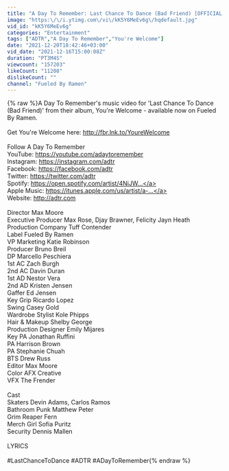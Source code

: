```yaml
---
title: "A Day To Remember: Last Chance To Dance (Bad Friend) [OFFICIAL VIDEO]"
image: "https:\/\/i.ytimg.com\/vi\/kK5Y6MeEv6g\/hqdefault.jpg"
vid_id: "kK5Y6MeEv6g"
categories: "Entertainment"
tags: ["ADTR","A Day To Remember","You're Welcome"]
date: "2021-12-20T18:42:46+03:00"
vid_date: "2021-12-16T15:00:08Z"
duration: "PT3M4S"
viewcount: "157203"
likeCount: "11208"
dislikeCount: ""
channel: "Fueled By Ramen"
---
```

{% raw %}A Day To Remember's music video for 'Last Chance To Dance (Bad Friend)' from their album, You're Welcome - available now on Fueled By Ramen.<br /><br />Get You're Welcome here: <a rel="nofollow" target="blank" href="http://fbr.lnk.to/YoureWelcome">http://fbr.lnk.to/YoureWelcome</a><br /><br />Follow A Day To Remember<br />YouTube: <a rel="nofollow" target="blank" href="https://youtube.com/adaytoremember">https://youtube.com/adaytoremember</a><br />Instagram: <a rel="nofollow" target="blank" href="https://instagram.com/adtr">https://instagram.com/adtr</a><br />Facebook: <a rel="nofollow" target="blank" href="https://facebook.com/adtr">https://facebook.com/adtr</a><br />Twitter: <a rel="nofollow" target="blank" href="https://twitter.com/adtr">https://twitter.com/adtr</a><br />Spotify: <a rel="nofollow" target="blank" href="https://open.spotify.com/artist/4NiJW...">https://open.spotify.com/artist/4NiJW...</a><br />Apple Music: <a rel="nofollow" target="blank" href="https://itunes.apple.com/us/artist/a-...">https://itunes.apple.com/us/artist/a-...</a><br />Website: <a rel="nofollow" target="blank" href="http://adtr.com">http://adtr.com</a><br /><br />Director Max Moore<br />Executive Producer Max Rose, Djay Brawner, Felicity Jayn Heath<br />Production Company Tuff Contender<br />Label Fueled By Ramen<br />VP Marketing Katie Robinson<br />Producer Bruno Breil<br />DP Marcello Peschiera<br />1st AC Zach Burgh<br />2nd AC Davin Duran<br />1st AD Nestor Vera<br />2nd AD Kristen Jensen<br />Gaffer Ed Jensen<br />Key Grip Ricardo Lopez<br />Swing Casey Gold<br />Wardrobe Stylist Kole Phipps<br />Hair &amp; Makeup Shelby George<br />Production Designer Emily Mijares<br />Key PA Jonathan Ruffini<br />PA Harrison Brown<br />PA Stephanie Chuah<br />BTS Drew Russ<br />Editor Max Moore<br />Color AFX Creative<br />VFX The Frender<br /> <br />Cast<br />Skaters Devin Adams, Carlos Ramos<br />Bathroom Punk Matthew Peter<br />Grim Reaper Fern<br />Merch Girl Sofia Puritz<br />Security Dennis Mallen<br /><br />LYRICS<br /><br />#LastChanceToDance #ADTR #ADayToRemember{% endraw %}
